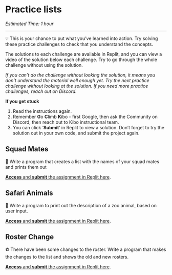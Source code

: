 # Practice lists

_Estimated Time: 1 hour_

---

<aside>

💡 This is your chance to put what you’ve learned into action. Try solving these practice challenges to check that you understand the concepts.

</aside>

The solutions to each challenge are available in Replit, and you can view a video of the solution below each challenge. Try to go through the whole challenge without using the solution.

_If you can’t do the challenge without looking the solution, it means you don’t understand the material well enough yet. Try the next practice challenge without looking at the solution. If you need more practice challenges, reach out on Discord._

**If you get stuck**

1. Read the instructions again.
2. Remember **G**o **C**limb **K**ibo - first Google, then ask the Community on Discord, then reach out to Kibo instructional team.
3. You can click ‘**Submit**’ in Replit to view a solution. Don’t forget to try the solution out in your own code, and submit the project again.

## Squad Mates

👥 Write a program that creates a list with the names of your squad mates and prints them out

<a target="_blank" href="https://replit.com/team/tk10-fpwp/P41-Squad-Mates">**Access** and **submit** the assignment in Replit here</a>.

## Safari Animals

🦁 Write a program to print out the description of a zoo animal, based on user input.

<a target="_blank" href="https://replit.com/team/tk10-fpwp/P42-Safari-Animals">**Access** and **submit** the assignment in Replit here</a>.

## Roster Change

⚽ There have been some changes to the roster. Write a program that makes the changes to the list and shows the old and new rosters.

<a target="_blank" href="https://replit.com/team/tk10-fpwp/P43-Roster-Change">**Access** and **submit** the assignment in Replit here</a>.
